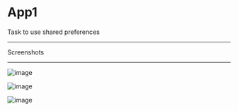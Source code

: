 # App1
Task to use shared preferences 
<hr>
Screenshots
<hr>

![image](https://user-images.githubusercontent.com/79745120/168480079-63f5208c-2526-4ec1-88b1-630c9207936e.png)

![image](https://user-images.githubusercontent.com/79745120/168480108-fa2e99a1-3c4b-459f-ad25-cd4c23c06dfb.png)

![image](https://user-images.githubusercontent.com/79745120/168480129-d2cfe4c7-9935-4afa-87b5-8653cf2af502.png)

